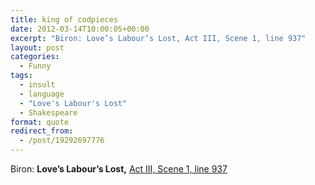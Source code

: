 ```yaml
---
title: king of codpieces
date: 2012-03-14T10:00:05+00:00
excerpt: "Biron: Love’s Labour’s Lost, Act III, Scene 1, line 937"
layout: post
categories:
  - Funny
tags:
  - insult
  - language
  - "Love's Labour's Lost"
  - Shakespeare
format: quote
redirect_from:
  - /post/19292697776
---
```

Biron: **Love’s Labour’s Lost,** [Act III, Scene 1, line 937](http://www.opensourceshakespeare.org/views/plays/play_view.php?WorkID=loveslabours&Act=3&Scene=1&Scope=scene&LineHighlight=937#937)